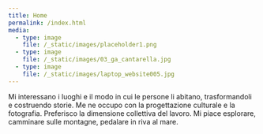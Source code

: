 ```yaml
---
title: Home
permalink: /index.html
media:
  - type: image
    file: /_static/images/placeholder1.png
  - type: image
    file: /_static/images/03_ga_cantarella.jpg
  - type: image
    file: /_static/images/laptop_website005.jpg
---
```

Mi interessano i luoghi e il modo in cui le persone li abitano, trasformandoli e costruendo storie. Me ne occupo con la progettazione culturale e la fotografia. Preferisco la dimensione collettiva del lavoro. Mi piace esplorare, camminare sulle montagne, pedalare in riva al mare.

